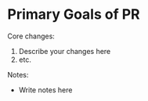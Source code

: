 # Primary Goals of PR

<!---- REMINDERS --------------------------------------->
<!---- link any issues or PRs relevant --------->
<!---- do draft PRs for short reviews ---------------->
<!---- ask for at least 1 deep review for real PRs ------------->
<!---- make sure you get an approval from a deep review before merging---->

Core changes:

1. Describe your changes here
2. etc.

Notes:

- Write notes here
<!--- example - Design decisions made in PR>
<!--- example - Remember running `forge fmt` before committing the PR>
<!--- example - Reference for how to run relevant tests i.e. forge test --match-contract X --fork-url $MAINNET_RPC -vvv>
